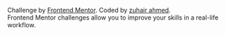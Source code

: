 Challenge by <a href="https://www.frontendmentor.io?ref=challenge" target="_blank">Frontend Mentor</a>.         Coded by <a href="#">zuhair ahmed</a>.
<br> 
Frontend Mentor  challenges allow you to improve your skills in a real-life workflow.
